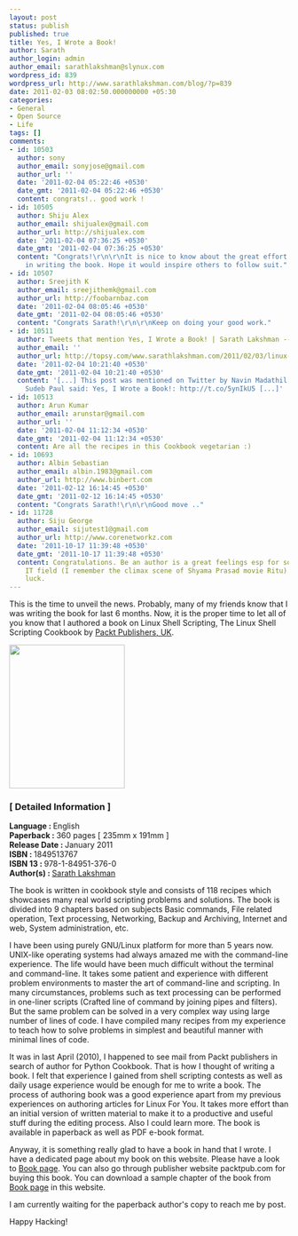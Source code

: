 ```yaml
---
layout: post
status: publish
published: true
title: Yes, I Wrote a Book!
author: Sarath
author_login: admin
author_email: sarathlakshman@slynux.com
wordpress_id: 839
wordpress_url: http://www.sarathlakshman.com/blog/?p=839
date: 2011-02-03 08:02:50.000000000 +05:30
categories:
- General
- Open Source
- Life
tags: []
comments:
- id: 10503
  author: sony
  author_email: sonyjose@gmail.com
  author_url: ''
  date: '2011-02-04 05:22:46 +0530'
  date_gmt: '2011-02-04 05:22:46 +0530'
  content: congrats!.. good work !
- id: 10505
  author: Shiju Alex
  author_email: shijualex@gmail.com
  author_url: http://shijualex.com
  date: '2011-02-04 07:36:25 +0530'
  date_gmt: '2011-02-04 07:36:25 +0530'
  content: "Congrats!\r\n\r\nIt is nice to know about the great effort put by you,
    in writing the book. Hope it would inspire others to follow suit."
- id: 10507
  author: Sreejith K
  author_email: sreejithemk@gmail.com
  author_url: http://foobarnbaz.com
  date: '2011-02-04 08:05:46 +0530'
  date_gmt: '2011-02-04 08:05:46 +0530'
  content: "Congrats Sarath!\r\n\r\nKeep on doing your good work."
- id: 10511
  author: Tweets that mention Yes, I Wrote a Book! | Sarath Lakshman -- Topsy.com
  author_email: ''
  author_url: http://topsy.com/www.sarathlakshman.com/2011/02/03/linux-shell-scripting-cookbook-book-release/?utm_source=pingback&amp;utm_campaign=L2
  date: '2011-02-04 10:21:40 +0530'
  date_gmt: '2011-02-04 10:21:40 +0530'
  content: '[...] This post was mentioned on Twitter by Navin Madathil, Sudeb Paul.
    Sudeb Paul said: Yes, I Wrote a Book!: http://t.co/5ynIkU5 [...]'
- id: 10513
  author: Arun Kumar
  author_email: arunstar@gmail.com
  author_url: ''
  date: '2011-02-04 11:12:34 +0530'
  date_gmt: '2011-02-04 11:12:34 +0530'
  content: Are all the recipes in this Cookbook vegetarian :)
- id: 10693
  author: Albin Sebastian
  author_email: albin.1983@gmail.com
  author_url: http://www.binbert.com
  date: '2011-02-12 16:14:45 +0530'
  date_gmt: '2011-02-12 16:14:45 +0530'
  content: "Congrats Sarath!\r\n\r\nGood move .."
- id: 11728
  author: Siju George
  author_email: sijutest1@gmail.com
  author_url: http://www.corenetworkz.com
  date: '2011-10-17 11:39:48 +0530'
  date_gmt: '2011-10-17 11:39:48 +0530'
  content: Congratulations. Be an author is a great feelings esp for someone from
    IT field (I remember the climax scene of Shyama Prasad movie Ritu). Wish you good
    luck.
---
```

This is the time to unveil the news. Probably, many of my friends know that I was writing the book for last 6 months. Now, it is the proper time to let all of you know that I authored a book on Linux Shell Scripting, The Linux Shell Scripting Cookbook by <a href="http://www.packtpub.com">Packt Publishers, UK</a>.

<a href="http://link.packtpub.com/Ud82pN"><img class="alignleft" title="Book Cover" src="https://www.packtpub.com/sites/default/files/3760OS_Linux%20Shell%20Scripting%20Cookbook.jpg" alt="" width="208" height="259" ></a>
<h3>[ Detailed Information ]</h3>
<strong>Language : </strong>English<br />
<strong>Paperback : </strong>360 pages [ 235mm x 191mm ]<br />
<strong>Release Date : </strong>January 2011<br />
<strong>ISBN : </strong>1849513767<br />
<strong>ISBN 13 : </strong>978-1-84951-376-0<br />
<strong>Author(s) : </strong><a href="https://www.packtpub.com/authors/profiles/sarath-lakshman">Sarath Lakshman</a><br />

The book is written in cookbook style and consists of 118 recipes which showcases many real world scripting problems and solutions. The book is divided into 9 chapters based on subjects Basic commands, File related operation, Text processing, Networking, Backup and Archiving, Internet and web, System administration, etc.

I have been using purely GNU/Linux platform for more than 5 years now. UNIX-like operating systems had always amazed me with the command-line experience. The life would have been much difficult without the terminal and command-line. It takes some patient and experience with different problem environments to master the art of command-line and scripting. In many circumstances, problems such as text processing can be performed in one-liner scripts (Crafted line of command by joining pipes and filters). But the same problem can be solved in a very complex way using large number of lines of code. I have compiled many recipes from my experience to teach how to solve problems in simplest and beautiful manner with minimal lines of code.

It was in last April (2010), I happened to see mail from Packt publishers in search of author for Python Cookbook. That is how I thought of writing a book. I felt that experience I gained from shell scripting contests as well as daily usage experience would be enough for me to write a book. The process of authoring book was a good experience apart from my previous experiences on authoring articles for Linux For You. It takes more effort than an initial version of written material to make it to a productive and useful stuff during the editing process. Also I could learn more. The book is available in paperback as well as PDF e-book format.

Anyway, it is something really glad to have a book in hand that I wrote.   I have a dedicated page about my book on this website. Please have a look to <a href="http://www.sarathlakshman.com/my-book">Book page</a>. You can also go through publisher website packtpub.com for buying this book. You can download a sample chapter of the book from <a href="http://www.sarathlakshman.com/my-book">Book page</a> in this website.


I am currently waiting for the paperback author's copy to reach me by post.

Happy Hacking!
